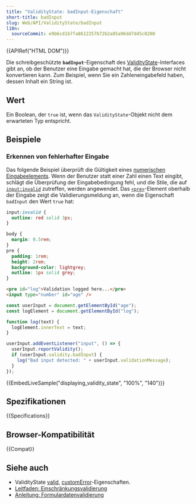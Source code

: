 ```yaml
---
title: "ValidityState: badInput-Eigenschaft"
short-title: badInput
slug: Web/API/ValidityState/badInput
l10n:
  sourceCommit: e9b6cd1b7fa8612257b72b2a85a96dd7d45c0200
---
```


{{APIRef("HTML DOM")}}

Die schreibgeschützte **`badInput`**-Eigenschaft des [ValidityState](/de/docs/Web/API/ValidityState)-Interfaces gibt an, ob der Benutzer eine Eingabe gemacht hat, die der Browser nicht konvertieren kann. Zum Beispiel, wenn Sie ein Zahleneingabefeld haben, dessen Inhalt ein String ist.

## Wert

Ein Boolean, der `true` ist, wenn das `ValidityState`-Objekt nicht dem erwarteten Typ entspricht.

## Beispiele

### Erkennen von fehlerhafter Eingabe

Das folgende Beispiel überprüft die Gültigkeit eines [numerischen Eingabeelements](/de/docs/Web/HTML/Reference/Elements/input/number). Wenn der Benutzer statt einer Zahl einen Text eingibt, schlägt die Überprüfung der Eingabebedingung fehl, und die Stile, die auf [`input:invalid`](/de/docs/Web/CSS/:invalid) zutreffen, werden angewendet. Das [`<pre>`](/de/docs/Web/HTML/Reference/Elements/pre)-Element oberhalb der Eingabe zeigt die Validierungsmeldung an, wenn die Eigenschaft `badInput` den Wert `true` hat:

```css
input:invalid {
  outline: red solid 3px;
}
```

```css hidden
body {
  margin: 0.5rem;
}
pre {
  padding: 1rem;
  height: 2rem;
  background-color: lightgrey;
  outline: 1px solid grey;
}
```

```html
<pre id="log">Validation logged here...</pre>
<input type="number" id="age" />
```

```js
const userInput = document.getElementById("age");
const logElement = document.getElementById("log");

function log(text) {
  logElement.innerText = text;
}

userInput.addEventListener("input", () => {
  userInput.reportValidity();
  if (userInput.validity.badInput) {
    log("Bad input detected: " + userInput.validationMessage);
  }
});
```

{{EmbedLiveSample("displaying_validity_state", "100%", "140")}}

## Spezifikationen

{{Specifications}}

## Browser-Kompatibilität

{{Compat}}

## Siehe auch

- ValidityState [valid](/de/docs/Web/API/ValidityState/valid), [customError](/de/docs/Web/API/ValidityState/customError)-Eigenschaften.
- [Leitfaden: Einschränkungsvalidierung](/de/docs/Web/HTML/Guides/Constraint_validation)
- [Anleitung: Formulardatenvalidierung](/de/docs/Learn_web_development/Extensions/Forms/Form_validation)
